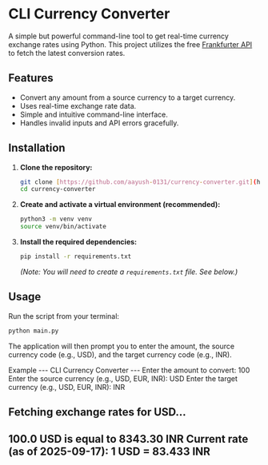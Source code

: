 # CLI Currency Converter

A simple but powerful command-line tool to get real-time currency exchange rates using Python. This project utilizes the free [Frankfurter API](https://www.frankfurter.app/docs/) to fetch the latest conversion rates.

## Features

-   Convert any amount from a source currency to a target currency.
-   Uses real-time exchange rate data.
-   Simple and intuitive command-line interface.
-   Handles invalid inputs and API errors gracefully.

## Installation

1.  **Clone the repository:**
    ```bash
    git clone [https://github.com/aayush-0131/currency-converter.git](https://github.com/your-username/currency-converter.git)
    cd currency-converter
    ```

2.  **Create and activate a virtual environment (recommended):**
    ```bash
    python3 -m venv venv
    source venv/bin/activate
    ```

3.  **Install the required dependencies:**
    ```bash
    pip install -r requirements.txt
    ```
    *(Note: You will need to create a `requirements.txt` file. See below.)*

## Usage

Run the script from your terminal:

```bash
python main.py

```

The application will then prompt you to enter the amount, the source currency code (e.g., USD), and the target currency code (e.g., INR).

Example
--- CLI Currency Converter ---
Enter the amount to convert: 100
Enter the source currency (e.g., USD, EUR, INR): USD
Enter the target currency (e.g., USD, EUR, INR): INR

Fetching exchange rates for USD...
-------------------------
100.0 USD is equal to 8343.30 INR
Current rate (as of 2025-09-17): 1 USD = 83.433 INR
-------------------------
